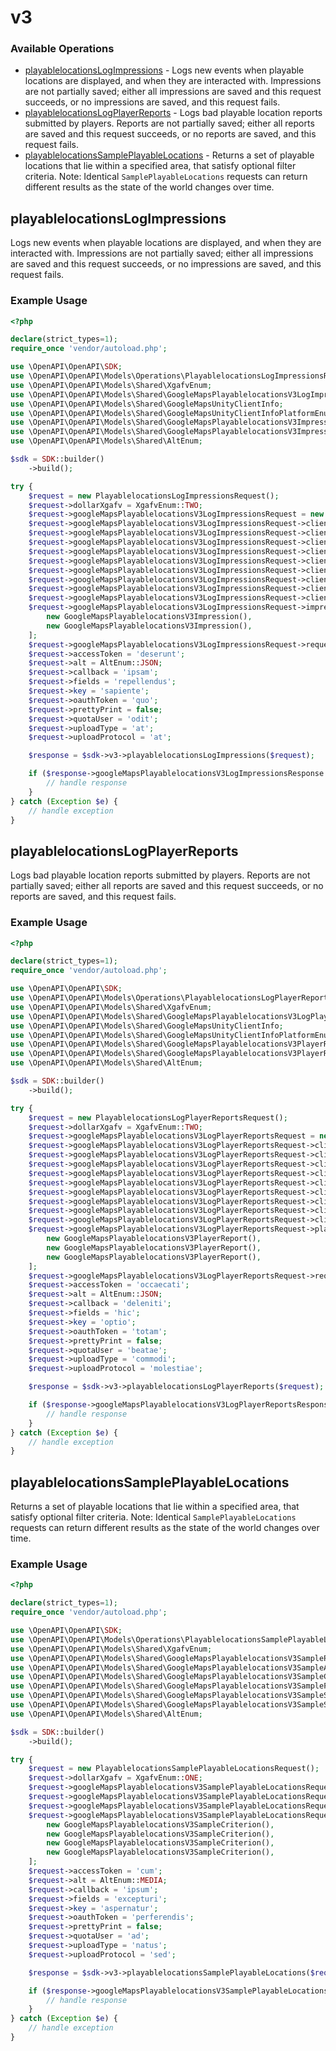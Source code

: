 # v3

### Available Operations

* [playablelocationsLogImpressions](#playablelocationslogimpressions) - Logs new events when playable locations are displayed, and when they are interacted with. Impressions are not partially saved; either all impressions are saved and this request succeeds, or no impressions are saved, and this request fails.
* [playablelocationsLogPlayerReports](#playablelocationslogplayerreports) - Logs bad playable location reports submitted by players. Reports are not partially saved; either all reports are saved and this request succeeds, or no reports are saved, and this request fails.
* [playablelocationsSamplePlayableLocations](#playablelocationssampleplayablelocations) - Returns a set of playable locations that lie within a specified area, that satisfy optional filter criteria. Note: Identical `SamplePlayableLocations` requests can return different results as the state of the world changes over time.

## playablelocationsLogImpressions

Logs new events when playable locations are displayed, and when they are interacted with. Impressions are not partially saved; either all impressions are saved and this request succeeds, or no impressions are saved, and this request fails.

### Example Usage

```php
<?php

declare(strict_types=1);
require_once 'vendor/autoload.php';

use \OpenAPI\OpenAPI\SDK;
use \OpenAPI\OpenAPI\Models\Operations\PlayablelocationsLogImpressionsRequest;
use \OpenAPI\OpenAPI\Models\Shared\XgafvEnum;
use \OpenAPI\OpenAPI\Models\Shared\GoogleMapsPlayablelocationsV3LogImpressionsRequest;
use \OpenAPI\OpenAPI\Models\Shared\GoogleMapsUnityClientInfo;
use \OpenAPI\OpenAPI\Models\Shared\GoogleMapsUnityClientInfoPlatformEnum;
use \OpenAPI\OpenAPI\Models\Shared\GoogleMapsPlayablelocationsV3Impression;
use \OpenAPI\OpenAPI\Models\Shared\GoogleMapsPlayablelocationsV3ImpressionImpressionTypeEnum;
use \OpenAPI\OpenAPI\Models\Shared\AltEnum;

$sdk = SDK::builder()
    ->build();

try {
    $request = new PlayablelocationsLogImpressionsRequest();
    $request->dollarXgafv = XgafvEnum::TWO;
    $request->googleMapsPlayablelocationsV3LogImpressionsRequest = new GoogleMapsPlayablelocationsV3LogImpressionsRequest();
    $request->googleMapsPlayablelocationsV3LogImpressionsRequest->clientInfo = new GoogleMapsUnityClientInfo();
    $request->googleMapsPlayablelocationsV3LogImpressionsRequest->clientInfo->apiClient = 'placeat';
    $request->googleMapsPlayablelocationsV3LogImpressionsRequest->clientInfo->applicationId = 'voluptatum';
    $request->googleMapsPlayablelocationsV3LogImpressionsRequest->clientInfo->applicationVersion = 'iusto';
    $request->googleMapsPlayablelocationsV3LogImpressionsRequest->clientInfo->deviceModel = 'excepturi';
    $request->googleMapsPlayablelocationsV3LogImpressionsRequest->clientInfo->languageCode = 'nisi';
    $request->googleMapsPlayablelocationsV3LogImpressionsRequest->clientInfo->operatingSystem = 'recusandae';
    $request->googleMapsPlayablelocationsV3LogImpressionsRequest->clientInfo->operatingSystemBuild = 'temporibus';
    $request->googleMapsPlayablelocationsV3LogImpressionsRequest->clientInfo->platform = GoogleMapsUnityClientInfoPlatformEnum::PLATFORM_UNSPECIFIED;
    $request->googleMapsPlayablelocationsV3LogImpressionsRequest->impressions = [
        new GoogleMapsPlayablelocationsV3Impression(),
        new GoogleMapsPlayablelocationsV3Impression(),
    ];
    $request->googleMapsPlayablelocationsV3LogImpressionsRequest->requestId = 'veritatis';
    $request->accessToken = 'deserunt';
    $request->alt = AltEnum::JSON;
    $request->callback = 'ipsam';
    $request->fields = 'repellendus';
    $request->key = 'sapiente';
    $request->oauthToken = 'quo';
    $request->prettyPrint = false;
    $request->quotaUser = 'odit';
    $request->uploadType = 'at';
    $request->uploadProtocol = 'at';

    $response = $sdk->v3->playablelocationsLogImpressions($request);

    if ($response->googleMapsPlayablelocationsV3LogImpressionsResponse !== null) {
        // handle response
    }
} catch (Exception $e) {
    // handle exception
}
```

## playablelocationsLogPlayerReports

Logs bad playable location reports submitted by players. Reports are not partially saved; either all reports are saved and this request succeeds, or no reports are saved, and this request fails.

### Example Usage

```php
<?php

declare(strict_types=1);
require_once 'vendor/autoload.php';

use \OpenAPI\OpenAPI\SDK;
use \OpenAPI\OpenAPI\Models\Operations\PlayablelocationsLogPlayerReportsRequest;
use \OpenAPI\OpenAPI\Models\Shared\XgafvEnum;
use \OpenAPI\OpenAPI\Models\Shared\GoogleMapsPlayablelocationsV3LogPlayerReportsRequest;
use \OpenAPI\OpenAPI\Models\Shared\GoogleMapsUnityClientInfo;
use \OpenAPI\OpenAPI\Models\Shared\GoogleMapsUnityClientInfoPlatformEnum;
use \OpenAPI\OpenAPI\Models\Shared\GoogleMapsPlayablelocationsV3PlayerReport;
use \OpenAPI\OpenAPI\Models\Shared\GoogleMapsPlayablelocationsV3PlayerReportReasonsEnum;
use \OpenAPI\OpenAPI\Models\Shared\AltEnum;

$sdk = SDK::builder()
    ->build();

try {
    $request = new PlayablelocationsLogPlayerReportsRequest();
    $request->dollarXgafv = XgafvEnum::TWO;
    $request->googleMapsPlayablelocationsV3LogPlayerReportsRequest = new GoogleMapsPlayablelocationsV3LogPlayerReportsRequest();
    $request->googleMapsPlayablelocationsV3LogPlayerReportsRequest->clientInfo = new GoogleMapsUnityClientInfo();
    $request->googleMapsPlayablelocationsV3LogPlayerReportsRequest->clientInfo->apiClient = 'molestiae';
    $request->googleMapsPlayablelocationsV3LogPlayerReportsRequest->clientInfo->applicationId = 'quod';
    $request->googleMapsPlayablelocationsV3LogPlayerReportsRequest->clientInfo->applicationVersion = 'quod';
    $request->googleMapsPlayablelocationsV3LogPlayerReportsRequest->clientInfo->deviceModel = 'esse';
    $request->googleMapsPlayablelocationsV3LogPlayerReportsRequest->clientInfo->languageCode = 'totam';
    $request->googleMapsPlayablelocationsV3LogPlayerReportsRequest->clientInfo->operatingSystem = 'porro';
    $request->googleMapsPlayablelocationsV3LogPlayerReportsRequest->clientInfo->operatingSystemBuild = 'dolorum';
    $request->googleMapsPlayablelocationsV3LogPlayerReportsRequest->clientInfo->platform = GoogleMapsUnityClientInfoPlatformEnum::PLATFORM_UNSPECIFIED;
    $request->googleMapsPlayablelocationsV3LogPlayerReportsRequest->playerReports = [
        new GoogleMapsPlayablelocationsV3PlayerReport(),
        new GoogleMapsPlayablelocationsV3PlayerReport(),
        new GoogleMapsPlayablelocationsV3PlayerReport(),
    ];
    $request->googleMapsPlayablelocationsV3LogPlayerReportsRequest->requestId = 'officia';
    $request->accessToken = 'occaecati';
    $request->alt = AltEnum::JSON;
    $request->callback = 'deleniti';
    $request->fields = 'hic';
    $request->key = 'optio';
    $request->oauthToken = 'totam';
    $request->prettyPrint = false;
    $request->quotaUser = 'beatae';
    $request->uploadType = 'commodi';
    $request->uploadProtocol = 'molestiae';

    $response = $sdk->v3->playablelocationsLogPlayerReports($request);

    if ($response->googleMapsPlayablelocationsV3LogPlayerReportsResponse !== null) {
        // handle response
    }
} catch (Exception $e) {
    // handle exception
}
```

## playablelocationsSamplePlayableLocations

Returns a set of playable locations that lie within a specified area, that satisfy optional filter criteria. Note: Identical `SamplePlayableLocations` requests can return different results as the state of the world changes over time.

### Example Usage

```php
<?php

declare(strict_types=1);
require_once 'vendor/autoload.php';

use \OpenAPI\OpenAPI\SDK;
use \OpenAPI\OpenAPI\Models\Operations\PlayablelocationsSamplePlayableLocationsRequest;
use \OpenAPI\OpenAPI\Models\Shared\XgafvEnum;
use \OpenAPI\OpenAPI\Models\Shared\GoogleMapsPlayablelocationsV3SamplePlayableLocationsRequest;
use \OpenAPI\OpenAPI\Models\Shared\GoogleMapsPlayablelocationsV3SampleAreaFilter;
use \OpenAPI\OpenAPI\Models\Shared\GoogleMapsPlayablelocationsV3SampleCriterion;
use \OpenAPI\OpenAPI\Models\Shared\GoogleMapsPlayablelocationsV3SampleFilter;
use \OpenAPI\OpenAPI\Models\Shared\GoogleMapsPlayablelocationsV3SampleSpacingOptions;
use \OpenAPI\OpenAPI\Models\Shared\GoogleMapsPlayablelocationsV3SampleSpacingOptionsPointTypeEnum;
use \OpenAPI\OpenAPI\Models\Shared\AltEnum;

$sdk = SDK::builder()
    ->build();

try {
    $request = new PlayablelocationsSamplePlayableLocationsRequest();
    $request->dollarXgafv = XgafvEnum::ONE;
    $request->googleMapsPlayablelocationsV3SamplePlayableLocationsRequest = new GoogleMapsPlayablelocationsV3SamplePlayableLocationsRequest();
    $request->googleMapsPlayablelocationsV3SamplePlayableLocationsRequest->areaFilter = new GoogleMapsPlayablelocationsV3SampleAreaFilter();
    $request->googleMapsPlayablelocationsV3SamplePlayableLocationsRequest->areaFilter->s2CellId = 'qui';
    $request->googleMapsPlayablelocationsV3SamplePlayableLocationsRequest->criteria = [
        new GoogleMapsPlayablelocationsV3SampleCriterion(),
        new GoogleMapsPlayablelocationsV3SampleCriterion(),
        new GoogleMapsPlayablelocationsV3SampleCriterion(),
        new GoogleMapsPlayablelocationsV3SampleCriterion(),
    ];
    $request->accessToken = 'cum';
    $request->alt = AltEnum::MEDIA;
    $request->callback = 'ipsum';
    $request->fields = 'excepturi';
    $request->key = 'aspernatur';
    $request->oauthToken = 'perferendis';
    $request->prettyPrint = false;
    $request->quotaUser = 'ad';
    $request->uploadType = 'natus';
    $request->uploadProtocol = 'sed';

    $response = $sdk->v3->playablelocationsSamplePlayableLocations($request);

    if ($response->googleMapsPlayablelocationsV3SamplePlayableLocationsResponse !== null) {
        // handle response
    }
} catch (Exception $e) {
    // handle exception
}
```
